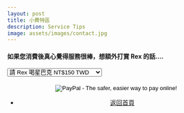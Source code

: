 ```yaml
---
layout: post
title: 小費特區
description: Service Tips
image: assets/images/contact.jpg
---
```

<h4>如果您消費後真心覺得服務很棒，想額外打賞 Rex 的話.... <br /></h4>


<form action="https://www.paypal.com/cgi-bin/webscr" method="post" target="_top">
	<input type="hidden" name="cmd" value="_s-xclick">
	<input type="hidden" name="hosted_button_id" value="UDD4RN3HXVH6W">
    <div class="select-wrapper">
		<select name="os0">
			<option value="Rex 喝星巴克">請 Rex 喝星巴克 NT$150 TWD</option>
			<option value="Rex 吃好點">請 Rex 吃烤雞 NT$300 TWD</option>
			<option value="Rex 生活費">贊助 Rex 生活費 NT$500 TWD</option>
			<option value="Rex 學費">贊助 Rex 生活費 NT$1,000 TWD</option>
		</select>
    </div>
	<br />
	<input type="hidden" name="currency_code" value="TWD">
	<center>
		<input type="image" src="https://raw.githubusercontent.com/pure-relaxs-spa/pure-relaxs-spa.github.io/master/assets/images/donate.png"
		 border="0" name="submit" alt="PayPal - The safer, easier way to pay online!">
		<img alt="" border="0" src="https://www.paypalobjects.com/zh_TW/i/scr/pixel.gif" width="0.5" height="0.5">
	</center>
</form>

<!-- Main -->
<div class="content">
    <p style="text-transform: uppercase;"></p>
         <ul class="actions">
            <center>
                <li><a href="{{site.basurl}}/" class="button special fa fa-home">返回首頁</a></li>
             </center>
        </ul>
</div>